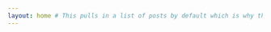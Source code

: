 ```yaml
---
layout: home # This pulls in a list of posts by default which is why this is otherwise empty
---
```

